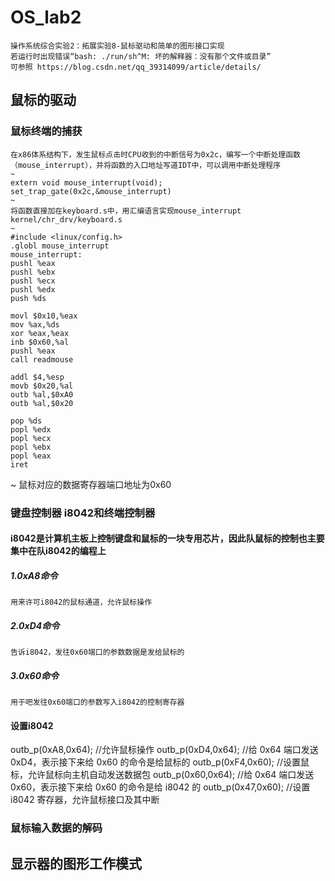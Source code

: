 # OS_lab2
	操作系统综合实验2：拓展实验8-鼠标驱动和简单的图形接口实现  
	若运行时出现错误“bash: ./run/sh^M: 坏的解释器：没有那个文件或目录”
	可参照 https://blog.csdn.net/qq_39314099/article/details/
## 鼠标的驱动
### 鼠标终端的捕获
	在x86体系结构下，发生鼠标点击时CPU收到的中断信号为0x2c，编写一个中断处理函数（mouse_interrupt），并将函数的入口地址写道IDT中，可以调用中断处理程序
	~
	extern void mouse_interrupt(void);
	set_trap_gate(0x2c,&mouse_interrupt)
	~
	将函数直接加在keyboard.s中，用汇编语言实现mouse_interrupt
	kernel/chr_drv/keyboard.s
	~
	#include <linux/config.h>
	.globl mouse_interrupt
	mouse_interrupt:
	pushl %eax
	pushl %ebx
	pushl %ecx
	pushl %edx
	push %ds
	
	movl $0x10,%eax
	mov %ax,%ds
	xor %eax,%eax
	inb $0x60,%al
	pushl %eax
	call readmouse

	addl $4,%esp
	movb $0x20,%al
	outb %al,$0xA0 
	outb %al,$0x20
	
	pop %ds
	popl %edx
	popl %ecx
	popl %ebx
	popl %eax
	iret
~
	鼠标对应的数据寄存器端口地址为0x60

### 键盘控制器 i8042和终端控制器
#### i8042是计算机主板上控制键盘和鼠标的一块专用芯片，因此队鼠标的控制也主要集中在队i8042的编程上
##### 1.0xA8命令
	用来许可i8042的鼠标通道，允许鼠标操作
##### 2.0xD4命令
	告诉i8042，发往0x60端口的参数数据是发给鼠标的
##### 3.0x60命令
	用于吧发往0x60端口的参数写入i8042的控制寄存器
#### 设置i8042
outb_p(0xA8,0x64); //允许鼠标操作
outb_p(0xD4,0x64); //给 0x64 端口发送 0xD4，表示接下来给 0x60 的命令是给鼠标的
outb_p(0xF4,0x60); //设置鼠标，允许鼠标向主机自动发送数据包
outb_p(0x60,0x64); //给 0x64 端口发送 0x60，表示接下来给 0x60 的命令是给 i8042 的
outb_p(0x47,0x60); //设置 i8042 寄存器，允许鼠标接口及其中断
### 鼠标输入数据的解码
## 显示器的图形工作模式
	
				          
